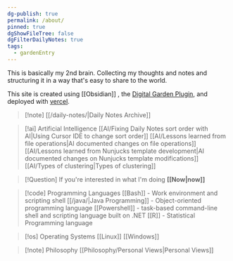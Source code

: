 ```yaml
---
dg-publish: true
permalink: /about/
pinned: true
dgShowFileTree: false
dgFilterDailyNotes: true
tags:
  - gardenEntry
---
```



This is basically my 2nd brain. Collecting my thoughts and notes and structuring it in a way that's easy to share to the world. 

This site is created using [[Obsidian]] , the [Digital Garden Plugin](https://dg-docs.ole.dev/), and deployed with [vercel](https://vercel.com/). 


>[!note] [[/daily-notes/|Daily Notes Archive]]

> [!ai] Artificial Intelligence
> [[AI/Fixing Daily Notes sort order with AI|Using Cursor IDE to change sort order]]
> [[AI/Lessons learned from file operations|AI documented changes on file operations]]
> [[AI/Lessons learned from Nunjucks template development|AI documented changes on Nunjucks template modifications]]
> [[AI/Types of clustering|Types of clustering]]

>[!Question] If you're interested in what I'm doing **[[Now|now]]**

>[!code] Programming Languages
>[[Bash]] - Work environment and scripting shell
>[[/java/|Java Programming]] - Object-oriented programming language
>[[Powershell]] -  task-based command-line shell and scripting language built on .NET
>[[R]] - Statistical Programming language

>[!os] Operating Systems
> [[Linux]]
> [[Windows]]

>[!note] Philosophy
> [[Philosophy/Personal Views|Personal Views]]

